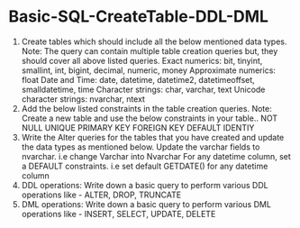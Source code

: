 # Basic-SQL-CreateTable-DDL-DML
1. Create tables which should include all the below mentioned data types.
Note: The query can contain multiple table creation queries but, they should cover all above listed queries.
Exact numerics: bit, tinyint, smallint, int, bigint, decimal, numeric, money
Approximate numerics:  float
Date and Time: date, datetime, datetime2, datetimeoffset, smalldatetime, time
Character strings: char, varchar, text
Unicode character strings: nvarchar, ntext
2. Add the below listed constraints in the table creation queries. 
Note: Create a new table and use the below constraints in your table..
NOT NULL
UNIQUE
PRIMARY KEY
FOREIGN KEY
DEFAULT
IDENTIY
3. Write the Alter queries for the tables that you have created and update the data types as  mentioned below.
Update the varchar fields to nvarchar. i.e change Varchar into Nvarchar
For any datetime column, set a DEFAULT constraints. i.e  set  default GETDATE() for any datetime column
4. DDL operations:
Write down a basic query to perform various DDL operations like - ALTER, DROP, TRUNCATE
5. DML operations:
Write down a basic query to perform various DML operations like - INSERT, SELECT, UPDATE, DELETE
